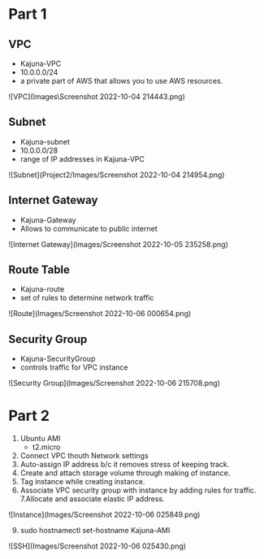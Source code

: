 # Part 1
## VPC
- Kajuna-VPC
- 10.0.0.0/24
- a private part of AWS that allows you to use AWS resources.

![VPC](Images\Screenshot 2022-10-04 214443.png)

## Subnet
- Kajuna-subnet
- 10.0.0.0/28
- range of IP addresses in Kajuna-VPC

![Subnet](Project2/Images/Screenshot 2022-10-04 214954.png)

## Internet Gateway
- Kajuna-Gateway
- Allows to communicate to public internet

![Internet Gateway](Images/Screenshot 2022-10-05 235258.png)

## Route Table
- Kajuna-route
- set of rules to determine network traffic

![Route](Images/Screenshot 2022-10-06 000654.png)

## Security Group
- Kajuna-SecurityGroup
- controls traffic for VPC instance

![Security Group](Images/Screenshot 2022-10-06 215708.png)

# Part 2
1. Ubuntu AMI
	- t2.micro
2. Connect VPC thouth Network settings
3. Auto-assign IP address b/c it removes stress of keeping track.
4. Create and attach storage volume through making of instance.
5. Tag instance while creating instance.
6. Associate VPC security group with instance by adding rules for traffic.
7.Allocate and associate elastic IP address.

![Instance](Images/Screenshot 2022-10-06 025849.png)

9. sudo hostnamectl set-hostname Kajuna-AMI

![SSH](Images/Screenshot 2022-10-06 025430.png)
